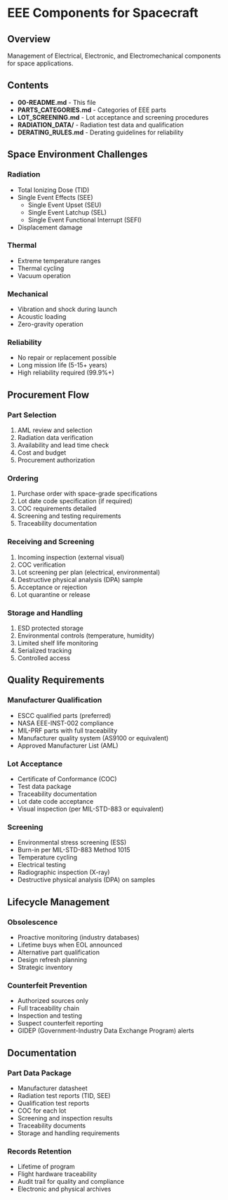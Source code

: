 # EEE Components for Spacecraft

## Overview

Management of Electrical, Electronic, and Electromechanical components for space applications.

## Contents

- **00-README.md** - This file
- **PARTS_CATEGORIES.md** - Categories of EEE parts
- **LOT_SCREENING.md** - Lot acceptance and screening procedures
- **RADIATION_DATA/** - Radiation test data and qualification
- **DERATING_RULES.md** - Derating guidelines for reliability

## Space Environment Challenges

### Radiation
- Total Ionizing Dose (TID)
- Single Event Effects (SEE)
  - Single Event Upset (SEU)
  - Single Event Latchup (SEL)
  - Single Event Functional Interrupt (SEFI)
- Displacement damage

### Thermal
- Extreme temperature ranges
- Thermal cycling
- Vacuum operation

### Mechanical
- Vibration and shock during launch
- Acoustic loading
- Zero-gravity operation

### Reliability
- No repair or replacement possible
- Long mission life (5-15+ years)
- High reliability required (99.9%+)

## Procurement Flow

### Part Selection
1. AML review and selection
2. Radiation data verification
3. Availability and lead time check
4. Cost and budget
5. Procurement authorization

### Ordering
1. Purchase order with space-grade specifications
2. Lot date code specification (if required)
3. COC requirements detailed
4. Screening and testing requirements
5. Traceability documentation

### Receiving and Screening
1. Incoming inspection (external visual)
2. COC verification
3. Lot screening per plan (electrical, environmental)
4. Destructive physical analysis (DPA) sample
5. Acceptance or rejection
6. Lot quarantine or release

### Storage and Handling
1. ESD protected storage
2. Environmental controls (temperature, humidity)
3. Limited shelf life monitoring
4. Serialized tracking
5. Controlled access

## Quality Requirements

### Manufacturer Qualification
- ESCC qualified parts (preferred)
- NASA EEE-INST-002 compliance
- MIL-PRF parts with full traceability
- Manufacturer quality system (AS9100 or equivalent)
- Approved Manufacturer List (AML)

### Lot Acceptance
- Certificate of Conformance (COC)
- Test data package
- Traceability documentation
- Lot date code acceptance
- Visual inspection (per MIL-STD-883 or equivalent)

### Screening
- Environmental stress screening (ESS)
- Burn-in per MIL-STD-883 Method 1015
- Temperature cycling
- Electrical testing
- Radiographic inspection (X-ray)
- Destructive physical analysis (DPA) on samples

## Lifecycle Management

### Obsolescence
- Proactive monitoring (industry databases)
- Lifetime buys when EOL announced
- Alternative part qualification
- Design refresh planning
- Strategic inventory

### Counterfeit Prevention
- Authorized sources only
- Full traceability chain
- Inspection and testing
- Suspect counterfeit reporting
- GIDEP (Government-Industry Data Exchange Program) alerts

## Documentation

### Part Data Package
- Manufacturer datasheet
- Radiation test reports (TID, SEE)
- Qualification test reports
- COC for each lot
- Screening and inspection results
- Traceability documents
- Storage and handling requirements

### Records Retention
- Lifetime of program
- Flight hardware traceability
- Audit trail for quality and compliance
- Electronic and physical archives
